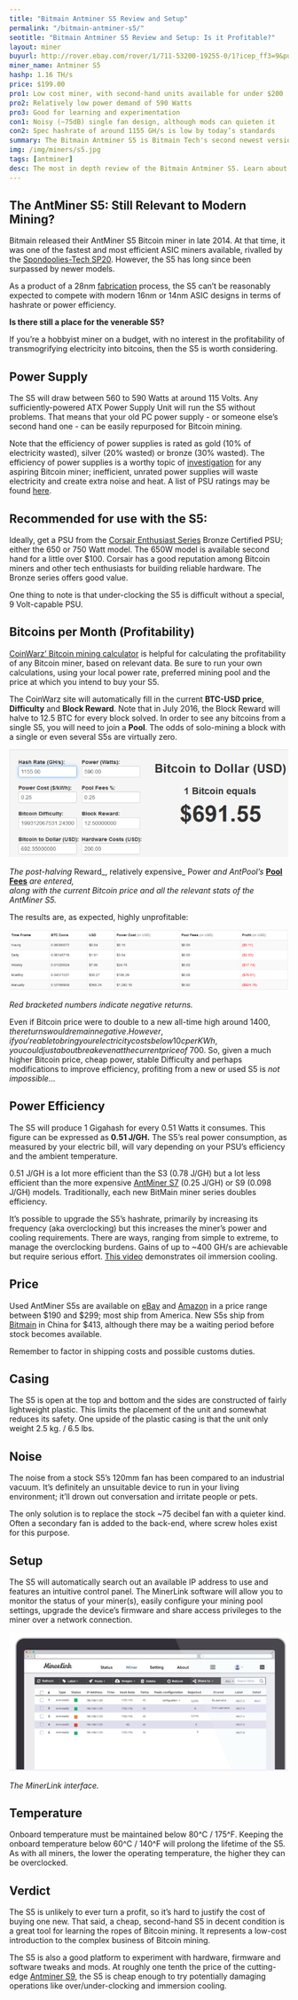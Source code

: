 ```yaml
---
title: "Bitmain Antminer S5 Review and Setup"
permalink: "/bitmain-antminer-s5/"
seotitle: "Bitmain Antminer S5 Review and Setup: Is it Profitable?"
layout: miner
buyurl: http://rover.ebay.com/rover/1/711-53200-19255-0/1?icep_ff3=9&pub=5574973039&toolid=10001&campid=5337910377&customid=&icep_uq=antminer+s5&icep_sellerId=&icep_ex_kw=&icep_sortBy=12&icep_catId=&icep_minPrice=&icep_maxPrice=&ipn=psmain&icep_vectorid=229466&kwid=902099&mtid=824&kw=lg
miner_name: Antminer S5
hashp: 1.16 TH/s
price: $199.00
pro1: Low cost miner, with second-hand units available for under $200
pro2: Relatively low power demand of 590 Watts
pro3: Good for learning and experimentation
con1: Noisy (~75dB) single fan design, although mods can quieten it
con2: Spec hashrate of around 1155 GH/s is low by today’s standards
summary: The Bitmain Antminer S5 is Bitmain Tech's second newest version of its Antminer series of Bitcoin miners
img: /img/miners/s5.jpg
tags: [antminer]
desc: The most in depth review of the Bitmain Antminer S5. Learn about its pros, cons, profitability, and more! 
---
```


## The AntMiner S5: Still Relevant to Modern Mining?

Bitmain released their AntMiner S5 Bitcoin miner in late 2014\. At that time, it was one of the fastest and most efficient ASIC miners available, rivalled by the [Spondoolies-Tech SP20](https://www.amazon.com/Spondoolies-Tech-Jackson-1-3-1-7TH-Bitcoin-Miner/dp/B00RC288E4). However, the S5 has long since been surpassed by newer models.

As a product of a 28nm [fabrication](https://en.wikipedia.org/wiki/Semiconductor_device_fabrication) process, the S5 can’t be reasonably expected to compete with modern 16nm or 14nm ASIC designs in terms of hashrate or power efficiency.

**Is there still a place for the venerable S5?**

If you’re a hobbyist miner on a budget, with no interest in the profitability of transmogrifying electricity into bitcoins, then the S5 is worth considering.

## Power Supply

The S5 will draw between 560 to 590 Watts at around 115 Volts. Any sufficiently-powered ATX Power Supply Unit will run the S5 without problems. That means that your old PC power supply - or someone else’s second hand one - can be easily repurposed for Bitcoin mining.

Note that the efficiency of power supplies is rated as gold (10% of electricity wasted), silver (20% wasted) or bronze (30% wasted). The efficiency of power supplies is a worthy topic of [investigation](http://www.extremetech.com/extreme/143029-empowered-can-high-efficiency-power-supplies-cut-your-electricity-bill) for any aspiring Bitcoin miner; inefficient, unrated power supplies will waste electricity and create extra noise and heat. A list of PSU ratings may be found [here](http://www.plugloadsolutions.com/80PlusPowerSupplies.aspx).

## Recommended for use with the S5:

Ideally, get a PSU from the [Corsair Enthusiast Series](https://www.amazon.com/s/ref=nb_sb_noss?url=search-alias%3Delectronics&field-keywords=Corsair+Enthusiast+Series+) Bronze Certified PSU; either the 650 or 750 Watt model. The 650W model is available second hand for a little over $100\. Corsair has a good reputation among Bitcoin miners and other tech enthusiasts for building reliable hardware. The Bronze series offers good value.

One thing to note is that under-clocking the S5 is difficult without a special, 9 Volt-capable PSU.

## Bitcoins per Month (Profitability)

[CoinWarz’ Bitcoin mining calculator](http://www.coinwarz.com/calculators/bitcoin-mining-calculator/?h=14000.00&p=1350.00&pc=0.25&pf=0.20&d=199312067531.24300000&r=12.50000000&er=577.18000000&hc=2100.00) is helpful for calculating the profitability of any Bitcoin miner, based on relevant data. Be sure to run your own calculations, using your local power rate, preferred mining pool and the price at which you intend to buy your S5.

The CoinWarz site will automatically fill in the current **BTC-USD price**, **Difficulty** and **Block Reward**. Note that in July 2016, the Block Reward will halve to 12.5 BTC for every block solved. In order to see any bitcoins from a single S5, you will need to join a **Pool**. The odds of solo-mining a block with a single or even several S5s are virtually zero.

<img alt="antminer s5 review" src="/img/s5/s5-prof.png">

_The post-halving_ Reward_, relatively expensive_ Power _and AntPool’s_ [**Pool Fees**](https://en.bitcoin.it/wiki/Comparison_of_mining_pools) _are entered,  
along with the current Bitcoin price and all the relevant stats of the AntMiner S5._

The results are, as expected, highly unprofitable:

<img src="/img/s5/s5-prof-dates.png">

_Red bracketed numbers indicate negative returns._

Even if Bitcoin price were to double to a new all-time high around $1400, the returns would remain negative. However, if you’re able to bring your electricity costs below 10c per KWh, you could just about break even at the current price of ~$700\. So, given a much higher Bitcoin price, cheap power, stable Difficulty and perhaps modifications to improve efficiency, profiting from a new or used S5 is _not impossible_…

## Power Efficiency

The S5 will produce 1 Gigahash for every 0.51 Watts it consumes. This figure can be expressed as **0.51 J/GH.** The S5’s real power consumption, as measured by your electric bill, will vary depending on your PSU’s efficiency and the ambient temperature.

0.51 J/GH is a lot more efficient than the S3 (0.78 J/GH) but a lot less efficient than the more expensive [AntMiner S7](/bitmain-antminer-s7/) (0.25 J/GH) or S9 (0.098 J/GH) models. Traditionally, each new BitMain miner series doubles efficiency.

It’s possible to upgrade the S5’s hashrate, primarily by increasing its frequency (aka overclocking) but this increases the miner’s power and cooling requirements. There are ways, ranging from simple to extreme, to manage the overclocking burdens. Gains of up to ~400 GH/s are achievable but require serious effort. [This video](https://www.youtube.com/watch?v=ufDfnwc15RQ) demonstrates oil immersion cooling.

## Price

Used AntMiner S5s are available on [eBay](http://rover.ebay.com/rover/1/711-53200-19255-0/1?icep_ff3=9&pub=5574973039&toolid=10001&campid=5337910377&customid=&icep_uq=antminer+s5&icep_sellerId=&icep_ex_kw=&icep_sortBy=12&icep_catId=&icep_minPrice=&icep_maxPrice=&ipn=psmain&icep_vectorid=229466&kwid=902099&mtid=824&kw=lg) and [Amazon](https://www.amazon.com/gp/offer-listing/B00RCTIY4G/ref=dp_olp_all_mbc?ie=UTF8&condition=all) in a price range between $190 and $299; most ship from America. New S5s ship from [Bitmain](https://www.bitmaintech.com/productDetail.htm?pid=00020141222080420665NM851L7d060D) in China for $413, although there may be a waiting period before stock becomes available.

Remember to factor in shipping costs and possible customs duties.

## Casing

The S5 is open at the top and bottom and the sides are constructed of fairly lightweight plastic. This limits the placement of the unit and somewhat reduces its safety. One upside of the plastic casing is that the unit only weight 2.5 kg. / 6.5 lbs.

## Noise

The noise from a stock S5’s 120mm fan has been compared to an industrial vacuum. It’s definitely an unsuitable device to run in your living environment; it’ll drown out conversation and irritate people or pets.

The only solution is to replace the stock ~75 decibel fan with a quieter kind. Often a secondary fan is added to the back-end, where screw holes exist for this purpose.

## Setup

The S5 will automatically search out an available IP address to use and features an intuitive control panel. The MinerLink software will allow you to monitor the status of your miner(s), easily configure your mining pool settings, upgrade the device’s firmware and share access privileges to the miner over a network connection.


<img src="/img/s5/minerlink.png">

_The MinerLink interface._

## Temperature

Onboard temperature must be maintained below 80^C / 175^F. Keeping the onboard temperature below 60^C / 140^F will prolong the lifetime of the S5\. As with all miners, the lower the operating temperature, the higher they can be overclocked.

## Verdict

The S5 is unlikely to ever turn a profit, so it’s hard to justify the cost of buying one new. That said, a cheap, second-hand S5 in decent condition is a great tool for learning the ropes of Bitcoin mining. It represents a low-cost introduction to the complex business of Bitcoin mining.

The S5 is also a good platform to experiment with hardware, firmware and software tweaks and mods. At roughly one tenth the price of the cutting-edge [Antminer S9](/bitmain-antminer-s9/), the S5 is cheap enough to try potentially damaging operations like over/under-clocking and immersion cooling.